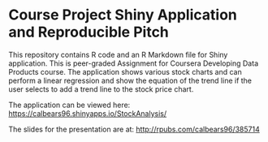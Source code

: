 # Course Project Shiny Application and Reproducible Pitch

This repository contains R code and an R Markdown file for Shiny application. This is peer-graded Assignment for Coursera Developing Data Products course. The application shows various stock charts and can perform a linear regression and show the equation of the trend line if the user selects to add a trend line to the stock price chart.

The application can be viewed here: https://calbears96.shinyapps.io/StockAnalysis/

The slides for the presentation are at: http://rpubs.com/calbears96/385714 
